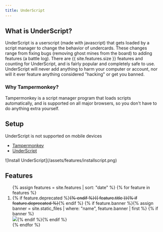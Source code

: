 ```yaml
---
title: UnderScript
---
```


## What is UnderScript? ##
UnderScript is a userscript (made with javascript) that gets loaded by a script manager to change the behavior of undercards. These changes range from fixing bugs (removing ghost mines from the board) to adding features (a battle log). There are {{ site.features.size }} features and counting for UnderScript, and is fairly popular and completely safe to use. UnderScript will never add anything to harm your computer or account, nor will it ever feature anything considered "hacking" or get you banned.

### Why Tampermonkey? ###
Tampermonkey is a script manager program that loads scripts automatically, and is supported on all major browsers, so you don't have to do anything extra yourself.

## Setup ##
<span class="notice">UnderScript is not supported on mobile devices</span>
<ul class="setup">
  <li><a class="buttons install" href="https://tampermonkey.net/" target="_blank">Tampermonkey</a></li>
  <li><a class="buttons install" href="https://unpkg.com/underscript/dist/undercards.user.js">UnderScript</a></li>
</ul>
![Install UnderScript](/assets/features/installscript.png)

## Features ##

<ol>
{% assign features = site.features | sort: "date" %}
{% for feature in features %}
  <li id="feature-{{forloop.index}}">
    {% if feature.deprecated %}<del>{% endif %}{{ feature.title }}{% if feature.deprecated %}</del>{% endif %}
    {% if feature.banner %}{% assign banner = site.static_files | where: "name", feature.banner | first %}
    {% if banner %}<br><img src="{{banner.path | relative_url }}">{% endif %}{% endif %}
  </li>
{% endfor %}
</ol>
